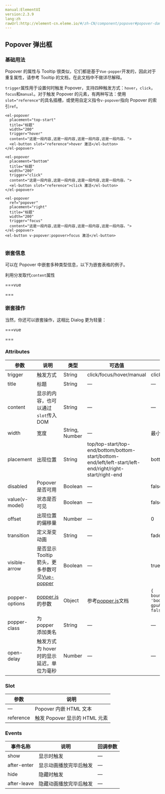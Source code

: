 ```yaml
---
manual:ElementUI
version:2.3.9
lang:zh
rawUrl:http://element-cn.eleme.io/#/zh-CN/component/popover#popover-dan-chu-kuang
---
```



## Popover 弹出框<a name="popover-dan-chu-kuang"></a>

### 基础用法<a name="ji-chu-yong-fa"></a>


Popover 的属性与 Tooltip 很类似，它们都是基于`Vue-popper`开发的，因此对于重复属性，请参考 Tooltip 的文档，在此文档中不做详尽解释。



`trigger`属性用于设置何时触发 Popover，支持四种触发方式：`hover`，`click`，`focus`和`manual`。对于触发 Popover 的元素，有两种写法：使用`slot="reference"`的具名插槽，或使用自定义指令`v-popover`指向 Popover 的索引`ref`。



```
<el-popover
  placement="top-start"
  title="标题"
  width="200"
  trigger="hover"
  content="这是一段内容,这是一段内容,这是一段内容,这是一段内容。">
  <el-button slot="reference">hover 激活</el-button>
</el-popover>

<el-popover
  placement="bottom"
  title="标题"
  width="200"
  trigger="click"
  content="这是一段内容,这是一段内容,这是一段内容,这是一段内容。">
  <el-button slot="reference">click 激活</el-button>
</el-popover>

<el-popover
  ref="popover"
  placement="right"
  title="标题"
  width="200"
  trigger="focus"
  content="这是一段内容,这是一段内容,这是一段内容,这是一段内容。">
</el-popover>
<el-button v-popover:popover>focus 激活</el-button>


```




### 嵌套信息<a name="qian-tao-xin-xi"></a>


可以在 Popover 中嵌套多种类型信息，以下为嵌套表格的例子。



利用分发取代`content`属性


===vue
<template>
<el-popover
  placement="right"
  width="400"
  trigger="click">
  <el-table :data="gridData">
    <el-table-column width="150" property="date" label="日期"></el-table-column>
    <el-table-column width="100" property="name" label="姓名"></el-table-column>
    <el-table-column width="300" property="address" label="地址"></el-table-column>
  </el-table>
  <el-button slot="reference">click 激活</el-button>
</el-popover>
</template>


<script>
module.exports =  {
    data() {
      return {
        gridData: [{
          date: '2016-05-02',
          name: '王小虎',
          address: '上海市普陀区金沙江路 1518 弄'
        }, {
          date: '2016-05-04',
          name: '王小虎',
          address: '上海市普陀区金沙江路 1518 弄'
        }, {
          date: '2016-05-01',
          name: '王小虎',
          address: '上海市普陀区金沙江路 1518 弄'
        }, {
          date: '2016-05-03',
          name: '王小虎',
          address: '上海市普陀区金沙江路 1518 弄'
        }]
      };
    }
  };
</script>


===




### 嵌套操作<a name="qian-tao-cao-zuo"></a>


当然，你还可以嵌套操作，这相比 Dialog 更为轻量：

===vue
<template>
<el-popover
  placement="top"
  width="160"
  v-model="visible2">
  <p>这是一段内容这是一段内容确定删除吗？</p>
  <div style="text-align: right; margin: 0">
    <el-button size="mini" type="text" @click="visible2 = false">取消</el-button>
    <el-button type="primary" size="mini" @click="visible2 = false">确定</el-button>
  </div>
  <el-button slot="reference">删除</el-button>
</el-popover>
</template>


<script>
module.exports =  {
    data() {
      return {
        visible2: false,
      };
    }
  }
</script>


===




### Attributes<a name="attributes"></a>
参数 | 说明 | 类型 | 可选值 | 默认值 
 ---  |  ---  |  ---  |  ---  |  ---  | 
trigger | 触发方式 | String | click/focus/hover/manual | click 
title | 标题 | String | — | — 
content | 显示的内容，也可以通过`slot`传入 DOM | String | — | — 
width | 宽度 | String, Number | — | 最小宽度 150px 
placement | 出现位置 | String | top/top-start/top-end/bottom/bottom-start/bottom-end/left/left-start/left-end/right/right-start/right-end | bottom 
disabled | Popover 是否可用 | Boolean | — | false 
value(v-model) | 状态是否可见 | Boolean | — | false 
offset | 出现位置的偏移量 | Number | — | 0 
transition | 定义渐变动画 | String | — | fade-in-linear 
visible-arrow | 是否显示 Tooltip 箭头，更多参数可见[Vue-popper](%1751 "") | Boolean | — | true 
popper-options | [popper.js](%1754 "")的参数 | Object | 参考[popper.js](%1754 "")文档 | `{ boundariesElement: 'body', gpuAcceleration: false }` 
popper-class | 为 popper 添加类名 | String | — | — 
open-delay | 触发方式为 hover 时的显示延迟，单位为毫秒 | Number | — | — 


### Slot<a name="slot"></a>
参数 | 说明 
 ---  |  ---  | 
— | Popover 内嵌 HTML 文本 
reference | 触发 Popover 显示的 HTML 元素 


### Events<a name="events"></a>
事件名称 | 说明 | 回调参数 
 ---  |  ---  |  ---  | 
show | 显示时触发 | — 
after-enter | 显示动画播放完毕后触发 | — 
hide | 隐藏时触发 | — 
after-leave | 隐藏动画播放完毕后触发 | — 


